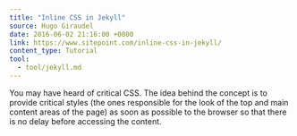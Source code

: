 ```yaml
---
title: "Inline CSS in Jekyll"
source: Hugo Giraudel
date: 2016-06-02 21:16:00 +0000
link: https://www.sitepoint.com/inline-css-in-jekyll/
content_type: Tutorial
tool:
  - tool/jekyll.md 
---
```

You may have heard of critical CSS. The idea behind the concept is to provide critical styles (the ones responsible for the look of the top and main content areas of the page) as soon as possible to the browser so that there is no delay before accessing the content.





